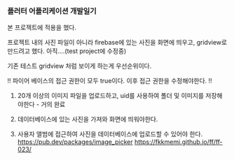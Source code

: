 ### 플러터 어플리케이션 개발일기

본 프로젝트에 적용을 했다.

프로젝트 내의 사진 파일이 아니라 firebase에 있는 사진을 화면에 띄우고, gridview로 만드려고 했다. 아직....(test project에 수정중)

기존 테스트 gridview 처럼 보이게 하는게 우선순위이다.

!! 파이어 베이스의 접근 권한이 모두 true이다. 이후 접근 권한을 수정해야한다. !!

1. 20개 이상의 이미지 파일을 업로드하고, uid를 사용하여 폴더 및 이미지를 저장해야한다 - 거의 완료

2. 데이터베이스에 있는 사진을 가져와 화면에 띄워야한다.

3. 사용자 앨범에 접근하여 사진을 데이터베이스에 업로드할 수 있어야 한다.
https://pub.dev/packages/image_picker
https://fkkmemi.github.io/ff/ff-023/
